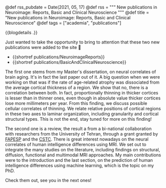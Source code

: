 @def rss_pubdate = Date(2021, 05, 17)
@def rss = """ New publications in Neuroimage: Reports, Basic and Clinical Neuroscience """
@def title = "New publications in Neuroimage: Reports, Basic and Clinical Neuroscience"
@def tags = ["academia", "publications"]

{{blogdetails .}}

Just wanted to take the opportunity to bring to attention that these two new publications were added to the site 🥳

- {{shortref publications/NeuroimageReports}}
- {{shortref publications/BasicAndClinicalNeuroscience}}

The first one stems from my Master's dissertation, on neural correlates of brain aging.
It's in fact the last paper out of it.
A big question when we were working on that was if the rate of age-related atrophy was dissociated from the average cortical thickness of a region.
We show that no, there is a correlation between both.
In fact, proportionally thinning in thicker cortices is lesser than in thinner ones, even though in absolute value thicker cortices lose more millimeters per year.
From this finding, we discuss possible cellular correlates of thinning.
We relate relative positions of cortical regions in these two axes to laminar organization, including granularity and cortical structural types.
This is not the end, stay tuned for more on this finding!

The second one is a review, the result a from a bi-national collaboration with researchers from the University of Tehran, through a grant granted by [FAPESP](https://fapesp.br/en) and the [CSTC](https://cogc.ir/?lang=2).
There is great interest nowadays on the neural correlates of human intelligence differences using MRI.
We set out to integrate the many studies on the literature, including findings on structural, diffusion, functional and multimodal MRI approaches.
My main contributions were to the introduction and the last section, on the prediction of human intelligence differences using machine learning, which is the topic on my PhD.

Check them out, see you in the next ones!